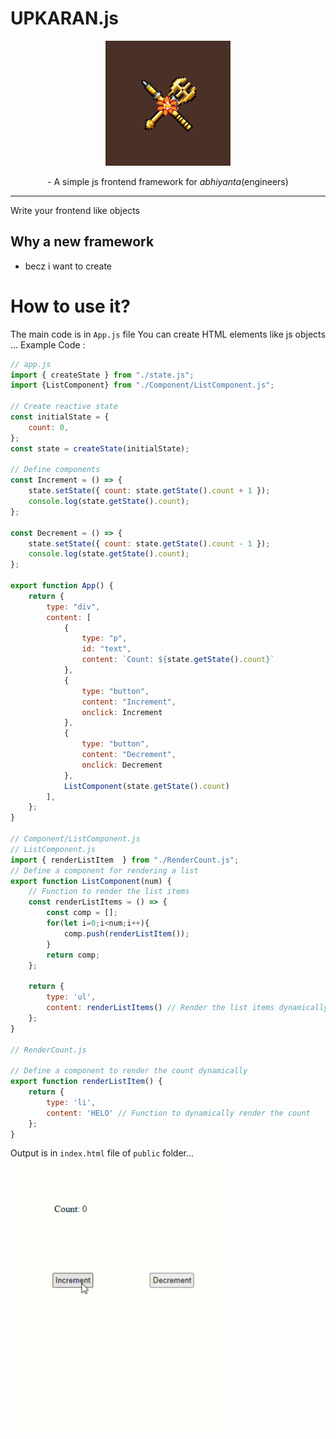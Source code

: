 # UPKARAN.js
<div align="center">
    <img src='./logo.png' width='200'>
    <p> - A simple js frontend framework for <i>abhiyanta</i>(engineers)</p>
    <hr>
</div>

Write your frontend like objects

 ## Why a new framework 
 - becz i want to create

# How to use it? 
The main code is in `App.js` file
You can create HTML elements like js objects ...
Example Code :
```javascript
// app.js
import { createState } from "./state.js";
import {ListComponent} from "./Component/ListComponent.js";

// Create reactive state
const initialState = {
    count: 0,
};
const state = createState(initialState);

// Define components
const Increment = () => {
    state.setState({ count: state.getState().count + 1 });
    console.log(state.getState().count);
};

const Decrement = () => {
    state.setState({ count: state.getState().count - 1 });
    console.log(state.getState().count);
};

export function App() {
    return {
        type: "div",
        content: [
            {
                type: "p",
                id: "text",
                content: `Count: ${state.getState().count}`
            },
            {
                type: "button",
                content: "Increment",
                onclick: Increment
            },
            {
                type: "button",
                content: "Decrement",
                onclick: Decrement
            },
            ListComponent(state.getState().count)
        ],
    };
}

// Component/ListComponent.js
// ListComponent.js
import { renderListItem  } from "./RenderCount.js";
// Define a component for rendering a list
export function ListComponent(num) {
    // Function to render the list items
    const renderListItems = () => {
        const comp = [];
        for(let i=0;i<num;i++){
            comp.push(renderListItem());
        }
        return comp;
    };

    return {
        type: 'ul',
        content: renderListItems() // Render the list items dynamically
    };
}

// RenderCount.js

// Define a component to render the count dynamically
export function renderListItem() {
    return {
        type: 'li',
        content: 'HELO' // Function to dynamically render the count
    };
}

```

Output is in `index.html` file of `public` folder...
![gif_example](vid1.gif)